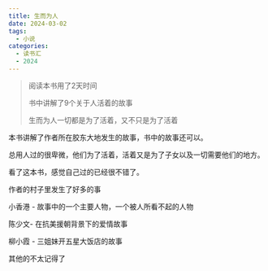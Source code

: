```yaml
---
title: 生而为人
date: 2024-03-02
tags:
  - 小说
categories:
  - 读书汇
  - 2024
---
```


>阅读本书用了2天时间
>
>书中讲解了9个关于人活着的故事
>
>生而为人一切都是为了活着，又不只是为了活着

本书讲解了作者所在胶东大地发生的故事，书中的故事还可以。

总用人过的很卑微，他们为了活着，活着又是为了子女以及一切需要他们的地方。

看了这本书，感觉自己过的已经很不错了。

作者的村子里发生了好多的事

小香港 - 故事中的一个主要人物，一个被人所看不起的人物

陈少文- 在抗美援朝背景下的爱情故事

柳小霞 - 三姐妹开五星大饭店的故事

其他的不太记得了